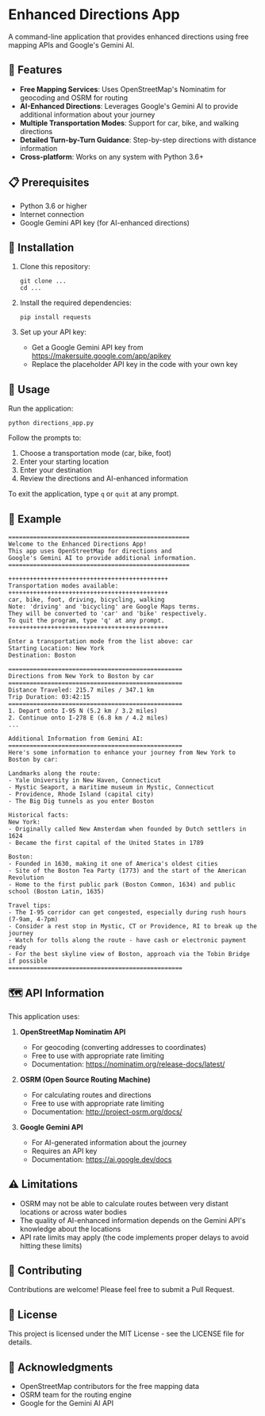 # Enhanced Directions App

A command-line application that provides enhanced directions using free mapping APIs and Google's Gemini AI.

## 🌟 Features

- **Free Mapping Services**: Uses OpenStreetMap's Nominatim for geocoding and OSRM for routing
- **AI-Enhanced Directions**: Leverages Google's Gemini AI to provide additional information about your journey
- **Multiple Transportation Modes**: Support for car, bike, and walking directions
- **Detailed Turn-by-Turn Guidance**: Step-by-step directions with distance information
- **Cross-platform**: Works on any system with Python 3.6+

## 📋 Prerequisites

- Python 3.6 or higher
- Internet connection
- Google Gemini API key (for AI-enhanced directions)

## 🔧 Installation

1. Clone this repository:
   ```
   git clone ...
   cd ...
   ```

2. Install the required dependencies:
   ```
   pip install requests
   ```

3. Set up your API key:
   - Get a Google Gemini API key from https://makersuite.google.com/app/apikey
   - Replace the placeholder API key in the code with your own key

## 🚀 Usage

Run the application:
```
python directions_app.py
```

Follow the prompts to:
1. Choose a transportation mode (car, bike, foot)
2. Enter your starting location
3. Enter your destination
4. Review the directions and AI-enhanced information

To exit the application, type `q` or `quit` at any prompt.

## 📝 Example

```
===================================================
Welcome to the Enhanced Directions App!
This app uses OpenStreetMap for directions and
Google's Gemini AI to provide additional information.
===================================================

+++++++++++++++++++++++++++++++++++++++++++++
Transportation modes available:
+++++++++++++++++++++++++++++++++++++++++++++
car, bike, foot, driving, bicycling, walking
Note: 'driving' and 'bicycling' are Google Maps terms.
They will be converted to 'car' and 'bike' respectively.
To quit the program, type 'q' at any prompt.
+++++++++++++++++++++++++++++++++++++++++++++

Enter a transportation mode from the list above: car
Starting Location: New York
Destination: Boston

=================================================
Directions from New York to Boston by car
=================================================
Distance Traveled: 215.7 miles / 347.1 km
Trip Duration: 03:42:15
=================================================
1. Depart onto I-95 N (5.2 km / 3.2 miles)
2. Continue onto I-278 E (6.8 km / 4.2 miles)
...

Additional Information from Gemini AI:
=================================================
Here's some information to enhance your journey from New York to Boston by car:

Landmarks along the route:
- Yale University in New Haven, Connecticut
- Mystic Seaport, a maritime museum in Mystic, Connecticut
- Providence, Rhode Island (capital city)
- The Big Dig tunnels as you enter Boston

Historical facts:
New York:
- Originally called New Amsterdam when founded by Dutch settlers in 1624
- Became the first capital of the United States in 1789

Boston:
- Founded in 1630, making it one of America's oldest cities
- Site of the Boston Tea Party (1773) and the start of the American Revolution
- Home to the first public park (Boston Common, 1634) and public school (Boston Latin, 1635)

Travel tips:
- The I-95 corridor can get congested, especially during rush hours (7-9am, 4-7pm)
- Consider a rest stop in Mystic, CT or Providence, RI to break up the journey
- Watch for tolls along the route - have cash or electronic payment ready
- For the best skyline view of Boston, approach via the Tobin Bridge if possible
=================================================
```

## 🗺️ API Information

This application uses:

1. **OpenStreetMap Nominatim API**
   - For geocoding (converting addresses to coordinates)
   - Free to use with appropriate rate limiting
   - Documentation: https://nominatim.org/release-docs/latest/

2. **OSRM (Open Source Routing Machine)**
   - For calculating routes and directions
   - Free to use with appropriate rate limiting
   - Documentation: http://project-osrm.org/docs/

3. **Google Gemini API**
   - For AI-generated information about the journey
   - Requires an API key
   - Documentation: https://ai.google.dev/docs

## ⚠️ Limitations

- OSRM may not be able to calculate routes between very distant locations or across water bodies
- The quality of AI-enhanced information depends on the Gemini API's knowledge about the locations
- API rate limits may apply (the code implements proper delays to avoid hitting these limits)

## 🤝 Contributing

Contributions are welcome! Please feel free to submit a Pull Request.

## 📄 License

This project is licensed under the MIT License - see the LICENSE file for details.

## 🙏 Acknowledgments

- OpenStreetMap contributors for the free mapping data
- OSRM team for the routing engine
- Google for the Gemini AI API
